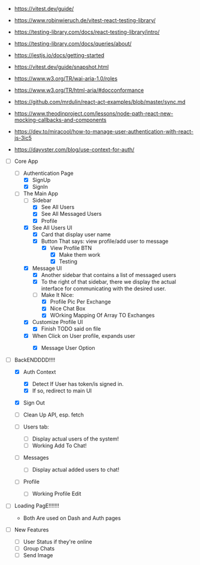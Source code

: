 - https://vitest.dev/guide/
- https://www.robinwieruch.de/vitest-react-testing-library/
- https://testing-library.com/docs/react-testing-library/intro/
- https://testing-library.com/docs/queries/about/
- https://jestjs.io/docs/getting-started
- https://vitest.dev/guide/snapshot.html
- https://www.w3.org/TR/wai-aria-1.0/roles
- https://www.w3.org/TR/html-aria/#docconformance
- https://github.com/mrdulin/react-act-examples/blob/master/sync.md
- https://www.theodinproject.com/lessons/node-path-react-new-mocking-callbacks-and-components

- https://dev.to/miracool/how-to-manage-user-authentication-with-react-js-3ic5
- https://dayvster.com/blog/use-context-for-auth/

- [ ] Core App
    - [ ] Authentication Page
        - [X] SignUp
        - [X] SignIn

    - [ ] The Main App
        - [ ] Sidebar
            - [X] See All Users
            - [X] See All Messaged Users
            - [X] Profile

        - [X] See All Users UI
            - [X] Card that display user name
            - [X] Button That says: view profile/add user to message
                - [X] View Profile BTN
                    - [X] Make them work
                    - [X] Testing

        - [X] Message UI
            - [X] Another sidebar that contains a list of messaged users
            - [X] To the right of that sidebar, there we display the actual interface
            for communicating with the desired user.
            - [ ] Make It Nice:
                - [X] Profile Pic Per Exchange
                - [X] Nice Chat Box
                - [X] WOrking Mapping Of Array TO Exchanges

        - [X] Customize Profile UI
            - [X] Finish TODO said on file
        
        - [X] When Click on User profile, expands user
            - [X] Message User Option


- [ ] BackENDDDD!!!!
    - [X] Auth Context
        - [X] Detect If User has token/is signed in.
        - [X] If so, redirect to main UI

    - [X] Sign Out
    - [ ] Clean Up API, esp. fetch
    
    - [ ] Users tab: 
        - [ ] Display actual users of the system!
        - [ ] Working Add To Chat!

    - [ ] Messages
        - [ ] Display actual added users to chat!
    
    - [ ] Profile
        - [ ] Working Profile Edit

- [ ] Loading PagE!!!!!!!
    - Both Are used on Dash and Auth pages

- [ ] New Features
    - [ ] User Status if they're online
    - [ ] Group Chats
    - [ ] Send Image
